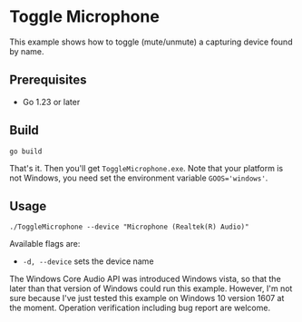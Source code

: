 # Toggle Microphone

This example shows how to toggle (mute/unmute) a capturing device found by name.

## Prerequisites

- Go 1.23 or later

## Build

```console
go build
```

That's it. Then you'll get `ToggleMicrophone.exe`. Note that your platform is not Windows, you need set the environment variable `GOOS='windows'`.

## Usage

```console
./ToggleMicrophone --device "Microphone (Realtek(R) Audio)"
```

Available flags are:

- `-d, --device` sets the device name

The Windows Core Audio API was introduced Windows vista, so that the later than that version of Windows could run this example. However, I'm not sure because I've just tested this example on Windows 10 version 1607 at the moment. Operation verification including bug report are welcome.
